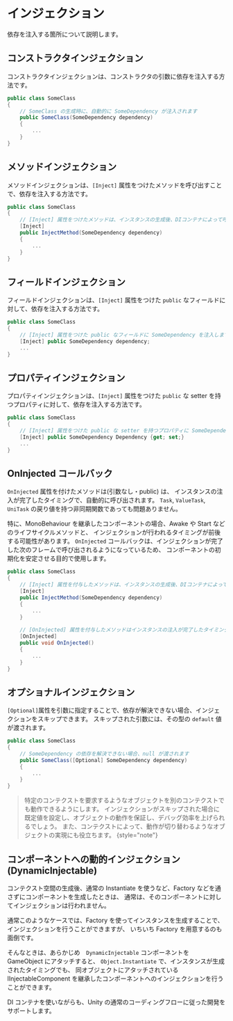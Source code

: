 # インジェクション

依存を注入する箇所について説明します。

## コンストラクタインジェクション

コンストラクタインジェクションは、コンストラクタの引数に依存を注入する方法です。

```C#
public class SomeClass
{
    // SomeClass の生成時に、自動的に SomeDependency が注入されます
    public SomeClass(SomeDependency dependency)
    {
        ...
    }
}
```

## メソッドインジェクション

メソッドインジェクションは、```[Inject]``` 属性をつけたメソッドを呼び出すことで、依存を注入する方法です。

```C#
public class SomeClass
{
    // [Inject] 属性をつけたメソッドは、インスタンスの生成後、DIコンテナによって呼び出され　SomeDependency を引数に渡します
    [Inject]
    public InjectMethod(SomeDependency dependency)
    {
        ...
    }
}
```

## フィールドインジェクション

フィールドインジェクションは、```[Inject]``` 属性をつけた ```public``` なフィールドに対して、依存を注入する方法です。

```C#
public class SomeClass
{
    // [Inject] 属性をつけた public なフィールドに SomeDependency を注入します
    [Inject] public SomeDependency dependency;
    ...
}
```

## プロパティインジェクション

プロパティインジェクションは、```[Inject]``` 属性をつけた ```public``` な setter を持つプロパティに対して、依存を注入する方法です。

```C#
public class SomeClass
{
    // [Inject] 属性をつけた public な setter を持つプロパティに SomeDependency を注入します
    [Inject] public SomeDependency Dependency {get; set;}
    ...
}
```

## OnInjected コールバック

```OnInjected``` 属性を付けたメソッドは(引数なし・public) は、
インスタンスの注入が完了したタイミングで、自動的に呼び出されます。
```Task```, ```ValueTask```, ```UniTask``` の戻り値を持つ非同期関数であっても問題ありません。

特に、MonoBehaviour を継承したコンポーネントの場合、Awake や Start などのライフサイクルメソッドと、
インジェクションが行われるタイミングが前後する可能性があります。
```OnInjected``` コールバックは、インジェクションが完了した次のフレームで呼び出されるようになっているため、
コンポーネントの初期化を安定させる目的で使用します。

```C#
public class SomeClass
{
    // [Inject] 属性を付与したメソッドは、インスタンスの生成後、DIコンテナによって呼び出され　SomeDependency を引数に渡します
    [Inject]
    public InjectMethod(SomeDependency dependency)
    {
        ...
    }
    
    // [OnInjected] 属性を付与したメソッドはインスタンスの注入が完了したタイミングで、自動的に呼び出されます
    [OnInjected]
    public void OnInjected()
    {
        ...
    }
}
```

## オプショナルインジェクション

```[Optional]```属性を引数に指定することで、依存が解決できない場合、インジェクションをスキップできます。
スキップされた引数には、その型の ```default``` 値が渡されます。

```C#
public class SomeClass
{
    // SomeDependency の依存を解決できない場合、null が渡されます
    public SomeClass([Optional] SomeDependency dependency)
    {
        ...
    }
}
```

> 特定のコンテクストを要求するようなオブジェクトを別のコンテクストでも動作できるようにします。
> インジェクションがスキップされた場合に既定値を設定し、オブジェクトの動作を保証し、デバッグ効率を上げられるでしょう。
> また、コンテクストによって、動作が切り替わるようなオブジェクトの実現にも役立ちます。
{style="note"}

## コンポーネントへの動的インジェクション (DynamicInjectable)

コンテクスト空間の生成後、通常の Instantiate を使うなど、Factory などを通さずにコンポーネントを生成したときは、
通常は、そのコンポーネントに対してインジェクションは行われません。

通常このようなケースでは、Factory を使ってインスタンスを生成することで、インジェクションを行うことができますが、
いちいち Factory を用意するのも面倒です。

そんなときは、あらかじめ　```DynamicInjectable``` コンポーネントを GameObject にアタッチすると、
```Object.Instantiate``` で、インスタンスが生成されたタイミングでも、 同オブジェクトにアタッチされている
IInjectableComponent を継承したコンポーネントへのインジェクションを行うことができます。

DI コンテナを使いながらも、Unity の通常のコーディングフローに従った開発をサポートします。
